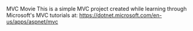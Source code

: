 MVC Movie
This is a simple MVC project created while learning through Microsoft's MVC tutorials at:
https://dotnet.microsoft.com/en-us/apps/aspnet/mvc
